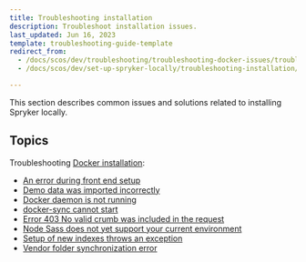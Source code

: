```yaml
---
title: Troubleshooting installation
description: Troubleshoot installation issues.
last_updated: Jun 16, 2023
template: troubleshooting-guide-template
redirect_from:
  - /docs/scos/dev/troubleshooting/troubleshooting-docker-issues/troubleshooting-docker-installation/troubleshooting-installation.html
  - /docs/scos/dev/set-up-spryker-locally/troubleshooting-installation/troubleshooting-installation.html

---
```


This section describes common issues and solutions related to installing Spryker locally.

## Topics

Troubleshooting [Docker installation](/docs/dg/dev/set-up-spryker-locally/set-up-spryker-locally.html):
* [An error during front end setup](/docs/dg/dev/set-up-spryker-locally/troubleshooting-installation/an-error-during-front-end-setup.html)
* [Demo data was imported incorrectly](/docs/dg/dev/set-up-spryker-locally/troubleshooting-installation/demo-data-was-imported-incorrectly.html)
* [Docker daemon is not running](/docs/dg/dev/set-up-spryker-locally/troubleshooting-installation/docker-daemon-is-not-running.html)
* [docker-sync cannot start](/docs/dg/dev/set-up-spryker-locally/troubleshooting-installation/docker-sync-cannot-start.html)
* [Error 403 No valid crumb was included in the request](/docs/dg/dev/set-up-spryker-locally/troubleshooting-installation/error-403-no-valid-crumb-was-included-in-the-request.html)
* [Node Sass does not yet support your current environment](/docs/dg/dev/set-up-spryker-locally/troubleshooting-installation/node-saas-does-not-yet-support-your-current-environment.html)
* [Setup of new indexes throws an exception](/docs/dg/dev/set-up-spryker-locally/troubleshooting-installation/setup-of-new-indexes-throws-an-exception.html)
* [Vendor folder synchronization error](/docs/dg/dev/set-up-spryker-locally/troubleshooting-installation/vendor-folder-synchronization-error.html)
